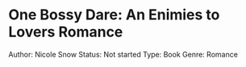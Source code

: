 # One Bossy Dare: An Enimies to Lovers Romance

Author: Nicole Snow
Status: Not started
Type: Book
Genre: Romance